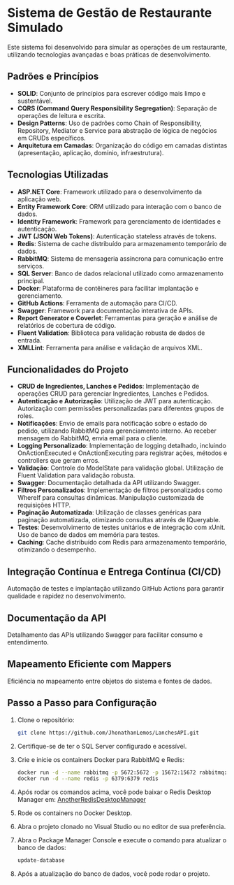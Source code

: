 # Sistema de Gestão de Restaurante Simulado

Este sistema foi desenvolvido para simular as operações de um restaurante, utilizando tecnologias avançadas e boas práticas de desenvolvimento.

## Padrões e Princípios
- **SOLID**: Conjunto de princípios para escrever código mais limpo e sustentável.
- **CQRS (Command Query Responsibility Segregation)**: Separação de operações de leitura e escrita.
- **Design Patterns**: Uso de padrões como Chain of Responsibility, Repository, Mediator e Service para abstração de lógica de negócios em CRUDs específicos.
- **Arquitetura em Camadas**: Organização do código em camadas distintas (apresentação, aplicação, domínio, infraestrutura).

## Tecnologias Utilizadas
- **ASP.NET Core**: Framework utilizado para o desenvolvimento da aplicação web.
- **Entity Framework Core**: ORM utilizado para interação com o banco de dados.
- **Identity Framework**: Framework para gerenciamento de identidades e autenticação.
- **JWT (JSON Web Tokens)**: Autenticação stateless através de tokens.
- **Redis**: Sistema de cache distribuído para armazenamento temporário de dados.
- **RabbitMQ**: Sistema de mensageria assíncrona para comunicação entre serviços.
- **SQL Server**: Banco de dados relacional utilizado como armazenamento principal.
- **Docker**: Plataforma de contêineres para facilitar implantação e gerenciamento.
- **GitHub Actions**: Ferramenta de automação para CI/CD.
- **Swagger**: Framework para documentação interativa de APIs.
- **Report Generator e Coverlet**: Ferramentas para geração e análise de relatórios de cobertura de código.
- **Fluent Validation**: Biblioteca para validação robusta de dados de entrada.
- **XMLLint**: Ferramenta para análise e validação de arquivos XML.

## Funcionalidades do Projeto
- **CRUD de Ingredientes, Lanches e Pedidos**: Implementação de operações CRUD para gerenciar Ingredientes, Lanches e Pedidos.
- **Autenticação e Autorização**: Utilização de JWT para autenticação. Autorização com permissões personalizadas para diferentes grupos de roles.
- **Notificações**: Envio de emails para notificação sobre o estado do pedido, utilizando RabbitMQ para gerenciamento interno. Ao receber mensagem do RabbitMQ, envia email para o cliente.
- **Logging Personalizado**: Implementação de logging detalhado, incluindo OnActionExecuted e OnActionExecuting para registrar ações, métodos e controllers que geram erros.
- **Validação**: Controle do ModelState para validação global. Utilização de Fluent Validation para validação robusta.
- **Swagger**: Documentação detalhada da API utilizando Swagger.
- **Filtros Personalizados**: Implementação de filtros personalizados como WhereIf para consultas dinâmicas. Manipulação customizada de requisições HTTP.
- **Paginação Automatizada**: Utilização de classes genéricas para paginação automatizada, otimizando consultas através de IQueryable.
- **Testes**: Desenvolvimento de testes unitários e de integração com xUnit. Uso de banco de dados em memória para testes.
- **Caching**: Cache distribuído com Redis para armazenamento temporário, otimizando o desempenho.

## Integração Contínua e Entrega Contínua (CI/CD)
Automação de testes e implantação utilizando GitHub Actions para garantir qualidade e rapidez no desenvolvimento.

## Documentação da API
Detalhamento das APIs utilizando Swagger para facilitar consumo e entendimento.

## Mapeamento Eficiente com Mappers
Eficiência no mapeamento entre objetos do sistema e fontes de dados.

## Passo a Passo para Configuração

1. Clone o repositório:
    ```bash
    git clone https://github.com/JhonathanLemos/LanchesAPI.git
    ```

2. Certifique-se de ter o SQL Server configurado e acessível.

3. Crie e inicie os containers Docker para RabbitMQ e Redis:
    ```bash
    docker run -d --name rabbitmq -p 5672:5672 -p 15672:15672 rabbitmq:management
    docker run -d --name redis -p 6379:6379 redis
    ```

4. Após rodar os comandos acima, você pode baixar o Redis Desktop Manager em:
    [AnotherRedisDesktopManager](https://github.com/qishibo/AnotherRedisDesktopManager/releases)

5. Rode os containers no Docker Desktop.

6. Abra o projeto clonado no Visual Studio ou no editor de sua preferência.

7. Abra o Package Manager Console e execute o comando para atualizar o banco de dados:
    ```bash
    update-database
    ```

8. Após a atualização do banco de dados, você pode rodar o projeto.
